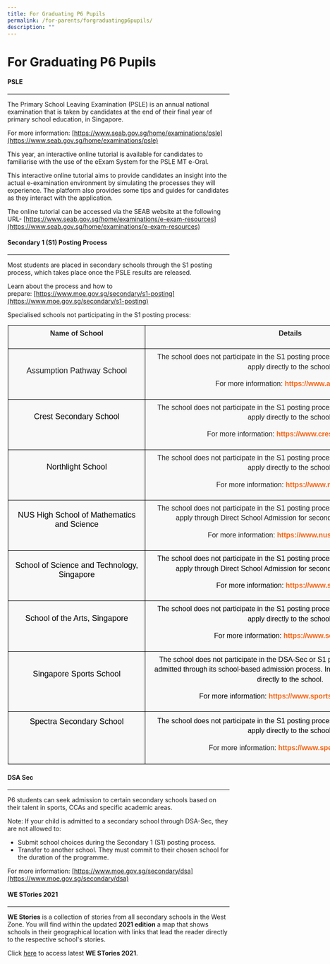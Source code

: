 ```yaml
---
title: For Graduating P6 Pupils
permalink: /for-parents/forgraduatingp6pupils/
description: ""
---
```

For Graduating P6 Pupils
========================

#### PSLE
---------------
The Primary School Leaving Examination (PSLE) is an annual national examination that is taken by candidates at the end of their final year of primary school education, in Singapore. 

For more information:
[https://www.seab.gov.sg/home/examinations/psle](https://www.seab.gov.sg/home/examinations/psle)

This year, an interactive online tutorial is available for candidates to familiarise with the use of the eExam System for the PSLE MT e-Oral.

This interactive online tutorial aims to provide candidates an insight into the actual e-examination environment by simulating the processes they will experience. The platform also provides some tips and guides for candidates as they interact with the application.

The online tutorial can be accessed via the SEAB website at the following URL- [https://www.seab.gov.sg/home/examinations/e-exam-resources](https://www.seab.gov.sg/home/examinations/e-exam-resources)


#### Secondary 1 (S1) Posting Process
---------------

Most students are placed in secondary schools through the S1 posting process, which takes place once the PSLE results are released.

Learn about the process and how to prepare: [https://www.moe.gov.sg/secondary/s1-posting](https://www.moe.gov.sg/secondary/s1-posting)

Specialised schools not participating in the S1 posting process:
<table class="iveo_table ives_tab_1 ive_eobj_left" style="margin: 0px 10px 0px 0px; outline: 0px; padding: 0px; border: 1px solid rgb(234, 234, 234); border-collapse: collapse; color: rgb(0, 0, 0); font-family: Raleway, sans-serif; font-size: 16px; font-style: normal; font-variant-ligatures: normal; font-variant-caps: normal; font-weight: 400; letter-spacing: normal; orphans: 2; text-align: left; text-transform: none; white-space: normal; widows: 2; word-spacing: 0px; -webkit-text-stroke-width: 0px; background-color: rgba(248, 248, 248, 0.9); text-decoration-thickness: initial; text-decoration-style: initial; text-decoration-color: initial; width: 972px;"><tbody class="" style="margin: 0px; outline: 0px; padding: 0px;"><tr class="" style="margin: 0px; outline: 0px; padding: 0px;"><td width="143" class="" style="margin: 0px; outline: 0px; padding: 7px; text-align: center; background-color: transparent; color: rgb(34, 34, 34); border: 1px solid rgb(0, 0, 0); width: 309px;"><p class="" style="margin: 0px 0px 1em; outline: 0px; padding: 0px; line-height: 22.4px;"><b class="" style="margin: 0px; outline: 0px; padding: 0px;">Name of School</b></p></td><td width="417" class="" style="margin: 0px; outline: 0px; padding: 7px; text-align: center; background-color: transparent; color: rgb(34, 34, 34); border: 1px solid rgb(0, 0, 0); width: 662px;"><p class="" style="margin: 0px 0px 1em; outline: 0px; padding: 0px; line-height: 22.4px;"><b class="" style="margin: 0px; outline: 0px; padding: 0px;">Details</b></p></td></tr><tr class="" style="margin: 0px; outline: 0px; padding: 0px;"><td width="143" class="" style="margin: 0px; outline: 0px; padding: 7px; text-align: center; background-color: transparent; color: rgb(34, 34, 34); border: 1px solid rgb(0, 0, 0);"><p class="" style="margin: 0px 0px 1em; outline: 0px; padding: 0px; line-height: 22.4px;"><font size="4" style="margin: 0px; outline: 0px; padding: 0px;">Assumption Pathway School</font></p><p class="" style="margin: 0px 0px 1em; outline: 0px; padding: 0px; line-height: 22.4px;"></p></td><td width="417" class="" style="margin: 0px; outline: 0px; padding: 7px; text-align: center; background-color: transparent; color: rgb(34, 34, 34); border: 1px solid rgb(0, 0, 0);"><p class="" style="margin: 0px 0px 1em; outline: 0px; padding: 0px; line-height: 22.4px;">The school does not participate in the S1 posting process. Interested students should apply directly to the school.</p><p class="" style="margin: 0px 0px 1em; outline: 0px; padding: 0px; line-height: 22.4px;"></p><p class="" style="margin: 0px 0px 1em; outline: 0px; padding: 0px; line-height: 22.4px;">For more information:<span>&nbsp;</span><a href="https://www.aps.edu.sg/" class="" style="margin: 0px; outline: 0px; padding: 0px; color: rgb(245, 100, 20); text-decoration: none; font-weight: 700;">https://www.aps.edu.sg/</a></p><p class="" style="margin: 0px 0px 1em; outline: 0px; padding: 0px; line-height: 22.4px;"></p></td></tr><tr class="" style="margin: 0px; outline: 0px; padding: 0px;"><td width="143" class="" style="margin: 0px; outline: 0px; padding: 7px; text-align: center; background-color: transparent; color: rgb(34, 34, 34); border: 1px solid rgb(0, 0, 0);"><h1 class="" style="margin: -10px 0px 0px -45px; outline: 0px; padding: 15px 0px 15px 45px; min-height: 1em; font-family: Raleway, sans-serif; color: rgb(57, 141, 61); font-size: 30px; font-weight: 900;"><span class="" style="margin: 0px; outline: 0px; padding: 0px; font-weight: normal;"><font color="#000000" size="4" style="margin: 0px; outline: 0px; padding: 0px;">Crest Secondary School</font></span></h1><p class="" style="margin: 0px 0px 1em; outline: 0px; padding: 0px; line-height: 22.4px;"></p></td><td width="417" class="" style="margin: 0px; outline: 0px; padding: 7px; text-align: center; background-color: transparent; color: rgb(34, 34, 34); border: 1px solid rgb(0, 0, 0);"><p class="" style="margin: 0px 0px 1em; outline: 0px; padding: 0px; line-height: 22.4px;">The school does not participate in the S1 posting process. Interested students should apply directly to the school.</p><p class="" style="margin: 0px 0px 1em; outline: 0px; padding: 0px; line-height: 22.4px;"></p><p class="" style="margin: 0px 0px 1em; outline: 0px; padding: 0px; line-height: 22.4px;">For more information:<span>&nbsp;</span><a href="https://www.crestsec.edu.sg/" class="" style="margin: 0px; outline: 0px; padding: 0px; color: rgb(245, 100, 20); text-decoration: none; font-weight: 700;">https://www.crestsec.edu.sg/</a></p><p class="" style="margin: 0px 0px 1em; outline: 0px; padding: 0px; line-height: 22.4px;"></p></td></tr><tr class="" style="margin: 0px; outline: 0px; padding: 0px;"><td width="143" class="" style="margin: 0px; outline: 0px; padding: 7px; text-align: center; background-color: transparent; color: rgb(34, 34, 34); border: 1px solid rgb(0, 0, 0);"><h1 class="" style="margin: -10px 0px 0px -45px; outline: 0px; padding: 15px 0px 15px 45px; min-height: 1em; font-family: Raleway, sans-serif; color: rgb(57, 141, 61); font-size: 30px; font-weight: 900;"><span class="" style="margin: 0px; outline: 0px; padding: 0px; font-weight: normal;"><font color="#000000" size="4" style="margin: 0px; outline: 0px; padding: 0px;">Northlight School</font></span></h1><p class="" style="margin: 0px 0px 1em; outline: 0px; padding: 0px; line-height: 22.4px;"></p></td><td width="417" class="" style="margin: 0px; outline: 0px; padding: 7px; text-align: center; background-color: transparent; color: rgb(34, 34, 34); border: 1px solid rgb(0, 0, 0);"><p class="" style="margin: 0px 0px 1em; outline: 0px; padding: 0px; line-height: 22.4px;">The school does not participate in the S1 posting process. Interested students should apply directly to the school.</p><p class="" style="margin: 0px 0px 1em; outline: 0px; padding: 0px; line-height: 22.4px;"></p><p class="" style="margin: 0px 0px 1em; outline: 0px; padding: 0px; line-height: 22.4px;">For more information:<span>&nbsp;</span><a href="https://www.nls.edu.sg/" class="" style="margin: 0px; outline: 0px; padding: 0px; color: rgb(245, 100, 20); text-decoration: none; font-weight: 700;">https://www.nls.edu.sg/</a></p><p class="" style="margin: 0px 0px 1em; outline: 0px; padding: 0px; line-height: 22.4px;"></p></td></tr><tr class="" style="margin: 0px; outline: 0px; padding: 0px;"><td width="143" class="" style="margin: 0px; outline: 0px; padding: 7px; text-align: center; background-color: transparent; color: rgb(34, 34, 34); border: 1px solid rgb(0, 0, 0);"><h1 class="" style="margin: -10px 0px 0px -45px; outline: 0px; padding: 15px 0px 15px 45px; min-height: 1em; font-family: Raleway, sans-serif; color: rgb(57, 141, 61); font-size: 30px; font-weight: 900;"><span class="" style="margin: 0px; outline: 0px; padding: 0px; font-weight: normal;"><font color="#000000" size="4" style="margin: 0px; outline: 0px; padding: 0px;">NUS High School of Mathematics and Science</font></span></h1><p class="" style="margin: 0px 0px 1em; outline: 0px; padding: 0px; line-height: 22.4px;"></p></td><td width="417" class="" style="margin: 0px; outline: 0px; padding: 7px; text-align: center; background-color: transparent; color: rgb(34, 34, 34); border: 1px solid rgb(0, 0, 0);"><p class="" style="margin: 0px 0px 1em; outline: 0px; padding: 0px; line-height: 22.4px;">The school does not participate in the S1 posting process. Interested students should apply through Direct School Admission for secondary schools (DSA-Sec).</p><p class="" style="margin: 0px 0px 1em; outline: 0px; padding: 0px; line-height: 22.4px;"></p><p class="" style="margin: 0px 0px 1em; outline: 0px; padding: 0px; line-height: 22.4px;">For more information:<span>&nbsp;</span><a href="https://www.nushigh.edu.sg/" class="" style="margin: 0px; outline: 0px; padding: 0px; color: rgb(245, 100, 20); text-decoration: none; font-weight: 700;">https://www.nushigh.edu.sg/</a></p><p class="" style="margin: 0px 0px 1em; outline: 0px; padding: 0px; line-height: 22.4px;"></p></td></tr><tr class="" style="margin: 0px; outline: 0px; padding: 0px;"><td width="143" class="" style="margin: 0px; outline: 0px; padding: 7px; text-align: center; background-color: transparent; color: rgb(34, 34, 34); border: 1px solid rgb(0, 0, 0);"><h1 class="" style="margin: -10px 0px 0px -45px; outline: 0px; padding: 15px 0px 15px 45px; min-height: 1em; font-family: Raleway, sans-serif; color: rgb(57, 141, 61); font-size: 30px; font-weight: 900;"><span class="" style="margin: 0px; outline: 0px; padding: 0px; font-weight: normal;"><font color="#000000" size="4" style="margin: 0px; outline: 0px; padding: 0px;">School of Science and Technology, Singapore</font></span></h1><p class="" style="margin: 0px 0px 1em; outline: 0px; padding: 0px; line-height: 22.4px;"></p></td><td width="417" class="" style="margin: 0px; outline: 0px; padding: 7px; text-align: center; background-color: transparent; color: rgb(34, 34, 34); border: 1px solid rgb(0, 0, 0);"><p class="" style="margin: 0px 0px 1em; outline: 0px; padding: 0px; line-height: 22.4px;"><font color="#000000" style="margin: 0px; outline: 0px; padding: 0px;">The school does not participate in the S1 posting process. Interested students should apply through Direct School Admission for secondary schools (DSA-Sec).</font></p><p class="" style="margin: 0px 0px 1em; outline: 0px; padding: 0px; line-height: 22.4px;"></p><p class="" style="margin: 0px 0px 1em; outline: 0px; padding: 0px; line-height: 22.4px;"><font color="#000000" style="margin: 0px; outline: 0px; padding: 0px;">For more information:<span>&nbsp;</span><a href="https://www.sst.edu.sg/" class="" style="margin: 0px; outline: 0px; padding: 0px; color: rgb(245, 100, 20); text-decoration: none; font-weight: 700;">https://www.sst.edu.sg/</a></font></p><p class="" style="margin: 0px 0px 1em; outline: 0px; padding: 0px; line-height: 22.4px;"></p></td></tr><tr class="" style="margin: 0px; outline: 0px; padding: 0px;"><td width="143" class="" style="margin: 0px; outline: 0px; padding: 7px; text-align: center; background-color: transparent; color: rgb(34, 34, 34); border: 1px solid rgb(0, 0, 0);"><h1 class="" style="margin: -10px 0px 0px -45px; outline: 0px; padding: 15px 0px 15px 45px; min-height: 1em; font-family: Raleway, sans-serif; color: rgb(57, 141, 61); font-size: 30px; font-weight: 900;"><span class="" style="margin: 0px; outline: 0px; padding: 0px; font-weight: normal;"><font color="#000000" size="4" style="margin: 0px; outline: 0px; padding: 0px;">School of the Arts, Singapore</font></span></h1><p class="" style="margin: 0px 0px 1em; outline: 0px; padding: 0px; line-height: 22.4px;"></p></td><td width="417" class="" style="margin: 0px; outline: 0px; padding: 7px; text-align: center; background-color: transparent; color: rgb(34, 34, 34); border: 1px solid rgb(0, 0, 0);"><p class="" style="margin: 0px 0px 1em; outline: 0px; padding: 0px; line-height: 22.4px;"><font color="#000000" style="margin: 0px; outline: 0px; padding: 0px;">The school does not participate in the S1 posting process. Interested students should apply directly to the school.</font></p><p class="" style="margin: 0px 0px 1em; outline: 0px; padding: 0px; line-height: 22.4px;"></p><p class="" style="margin: 0px 0px 1em; outline: 0px; padding: 0px; line-height: 22.4px;"><font color="#000000" style="margin: 0px; outline: 0px; padding: 0px;">For more information:<span>&nbsp;</span><a href="https://www.sota.edu.sg/" class="" style="margin: 0px; outline: 0px; padding: 0px; color: rgb(245, 100, 20); text-decoration: none; font-weight: 700;">https://www.sota.edu.sg/</a></font></p><p class="" style="margin: 0px 0px 1em; outline: 0px; padding: 0px; line-height: 22.4px;"></p></td></tr><tr class="" style="margin: 0px; outline: 0px; padding: 0px;"><td width="143" class="" style="margin: 0px; outline: 0px; padding: 7px; text-align: center; background-color: transparent; color: rgb(34, 34, 34); border: 1px solid rgb(0, 0, 0);"><h1 class="" style="margin: -10px 0px 0px -45px; outline: 0px; padding: 15px 0px 15px 45px; min-height: 1em; font-family: Raleway, sans-serif; color: rgb(57, 141, 61); font-size: 30px; font-weight: 900;"><span class="" style="margin: 0px; outline: 0px; padding: 0px; font-weight: normal;"><font color="#000000" size="4" style="margin: 0px; outline: 0px; padding: 0px;">Singapore Sports School</font></span></h1><p class="" style="margin: 0px 0px 1em; outline: 0px; padding: 0px; line-height: 22.4px;"></p></td><td width="417" class="" style="margin: 0px; outline: 0px; padding: 7px; text-align: center; background-color: transparent; color: rgb(34, 34, 34); border: 1px solid rgb(0, 0, 0);"><p class="" style="margin: 0px 0px 1em; outline: 0px; padding: 0px; line-height: 22.4px;"><font color="#000000" style="margin: 0px; outline: 0px; padding: 0px;">The school does not participate in the DSA-Sec or S1 posting process. Students are admitted through its school-based admission process. Interested students should apply directly to the school.</font></p><p class="" style="margin: 0px 0px 1em; outline: 0px; padding: 0px; line-height: 22.4px;"></p><p class="" style="margin: 0px 0px 1em; outline: 0px; padding: 0px; line-height: 22.4px;"><font color="#000000" style="margin: 0px; outline: 0px; padding: 0px;">For more information:<span>&nbsp;</span><a href="https://www.sportsschool.edu.sg/" class="" style="margin: 0px; outline: 0px; padding: 0px; color: rgb(245, 100, 20); text-decoration: none; font-weight: 700;">https://www.sportsschool.edu.sg/</a></font></p><p class="" style="margin: 0px 0px 1em; outline: 0px; padding: 0px; line-height: 22.4px;"></p></td></tr><tr class="" style="margin: 0px; outline: 0px; padding: 0px;"><td width="143" class="" style="margin: 0px; outline: 0px; padding: 7px; text-align: center; background-color: transparent; color: rgb(34, 34, 34); border: 1px solid rgb(0, 0, 0);"><h1 class="" style="margin: -10px 0px 0px -45px; outline: 0px; padding: 15px 0px 15px 45px; min-height: 1em; font-family: Raleway, sans-serif; color: rgb(57, 141, 61); font-size: 30px; font-weight: 900;"><span class="" style="margin: 0px; outline: 0px; padding: 0px; font-weight: normal;"><font color="#000000" size="4" style="margin: 0px; outline: 0px; padding: 0px;">Spectra Secondary School</font></span></h1><h1 class="" style="margin: -10px 0px 0px -45px; outline: 0px; padding: 15px 0px 15px 45px; min-height: 1em; font-family: Raleway, sans-serif; color: rgb(57, 141, 61); font-size: 30px; font-weight: 900;"><span class="" style="margin: 0px; outline: 0px; padding: 0px;"><font color="#000000" style="margin: 0px; outline: 0px; padding: 0px;">&nbsp;</font></span></h1></td><td width="417" class="" style="margin: 0px; outline: 0px; padding: 7px; text-align: center; background-color: transparent; color: rgb(34, 34, 34); border: 1px solid rgb(0, 0, 0);"><p class="" style="margin: 0px 0px 1em; outline: 0px; padding: 0px; line-height: 22.4px;"><font color="#000000" style="margin: 0px; outline: 0px; padding: 0px;">The school does not participate in the S1 posting process. Interested students should apply directly to the school.</font></p><p class="" style="margin: 0px 0px 1em; outline: 0px; padding: 0px; line-height: 22.4px;"></p><p class="" style="margin: 0px 0px 1em; outline: 0px; padding: 0px; line-height: 22.4px;">For more information:<span>&nbsp;</span><a href="https://www.spectra.edu.sg/" class="" style="margin: 0px; outline: 0px; padding: 0px; color: rgb(245, 100, 20); text-decoration: none; font-weight: 700;">https://www.spectra.edu.sg</a>/</p></td></tr></tbody></table>


#### DSA Sec
---------------

P6 students can seek admission to certain secondary schools based on their talent in sports, CCAs and specific academic areas.

Note: If your child is admitted to a secondary school through DSA-Sec, they are not allowed to:

*   Submit school choices during the Secondary 1 (S1) posting process.
*   Transfer to another school. They must commit to their chosen school for the duration of the programme.

For more information: [https://www.moe.gov.sg/secondary/dsa](https://www.moe.gov.sg/secondary/dsa)


#### WE STories 2021
---------------

**WE Stories** is a collection of stories from all secondary schools in the West Zone. You will find within the updated **2021 edition** a map that shows schools in their geographical location with links that lead the reader directly to the respective school's stories.  
  
Click [here](https://online.fliphtml5.com/obrr/vrmu/#p=1) to access latest **WE STories 2021**.